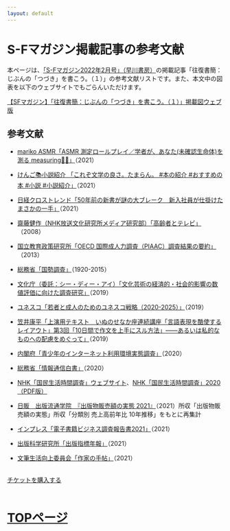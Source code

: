 ```yaml
---
layout: default
---
```

# S-Fマガジン掲載記事の参考文献

本ページは、[「S-Fマガジン2022年2月号」（早川書房）](https://www.hayakawa-online.co.jp/shopdetail/000000015011/date_2021/page1/order/)の掲載記事「往復書簡：じぶんの「つづき」を書こう。（１）」の参考文献リストです。また、本文中の図表を以下のウェブサイトでもごらんいただけます。

[【SFマガジン】「往復書簡：じぶんの「つづき」を書こう。（１）」掲載図ウェブ版](https://datastudio.google.com/reporting/2416449b-56c5-4c04-9098-665f382c2315)

## 参考文献
- [mariko ASMR「ASMR 測定ロールプレイ／学者が、あなた(未確認生命体)を測る measuring📝📐」](https://www.youtube.com/watch?v=wDR__JfvJwg)（2021）

- [けんご📚小説紹介 「これぞ文学の良さ。たまらん。 #本の紹介 #おすすめの本 #小説 #小説紹介」](https://www.tiktok.com/@kengo_book/video/6989551683181366529)（2021）

- [日経クロストレンド「50年前の新書が謎の大ブレーク　新入社員が仕掛けたまさかの一手」](https://xtrend.nikkei.com/atcl/contents/casestudy/00012/00719/)（2021）

- [齋藤健作（NHK放送文化研究所メディア研究部）「高齢者とテレビ」](https://www.nhk.or.jp/bunken/research/title/year/2010/pdf/005.pdf)（2008）

- [国立教育政策研究所「OECD 国際成人力調査（PIAAC）調査結果の要約」](https://www.nier.go.jp/04_kenkyu_annai/pdf/piaac_summary_2013.pdf)（2013）

- [総務省「国勢調査」](https://www.stat.go.jp/data/kokusei/2020/index.html)（1920-2015）

- [文化庁（委託：シー・ディー・アイ）「文化芸術の経済的・社会的影響の数値評価に向けた調査研究」](https://www.bunka.go.jp/tokei_hakusho_shuppan/tokeichosa/bunka_gyosei/pdf/r1393028_21.pdf)（2019）

- [ユネスコ「若者と成人のためのユネスコ戦略（2020-2025）」](https://en.unesco.org/themes/literacy/strategy)（2019）

- [笠井康平「上演用テキスト　いぬのせなか座連続講座「言語表現を酷使するレイアウト」第3回「10日間で作文を上手にスル方法」――あるいは私的なものへの配慮をめぐって」](https://docs.google.com/document/d/18-YBpYXyVHCRsWpQ2cxgnU0X6e4cG8BwvDtRhx3mP6I/edit)（2019）

- [内閣府「青少年のインターネット利用環境実態調査」](https://www8.cao.go.jp/youth/youth-harm/chousa/net-jittai_list.html)（2020）

- [総務省「情報通信白書」](https://www.soumu.go.jp/johotsusintokei/whitepaper/r02.html)（2020）

- [NHK「国民生活時間調査」ウェブサイト](https://www.nhk.or.jp/bunken/yoron-jikan/)、[NHK「国民生活時間調査」2020（PDF版）](https://www.nhk.or.jp/bunken/research/yoron/pdf/20210521_1.pdf)

- [日販　出版流通学院　『出版物販売額の実態 2021』](https://www.nippan.co.jp/ryutsu-gakuin/publication-sales/)（2021）所収「出版物販売額の実態」所収「分類別 売上高前年比 10年推移」をもとに再集計

- [インプレス「電子書籍ビジネス調査報告書2021」](https://research.impress.co.jp/report/list/ebook/501228)（2021）

- [出版科学研究所「出版指標年報」](https://shuppankagaku.shop-pro.jp/?pid=160057758)（2021）

- [文筆生活向上委員会「作家の手帖」](https://genkoryo.com/)（2021）

<br>
<div class="button_wrapper">
	<a href="https://authors-note.stores.jp/items/6078e843d5e9c9671858a8ec/" class="button">チケットを購入する</a>
</div>
<br>

# [TOPページ](./index.md)
